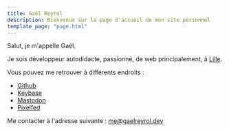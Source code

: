 ```yaml
---
title: Gaël Reyrol
description: Bienvenue sur la page d'accueil de mon site personnel
template_page: "page.html"
---
```


Salut, je m'appelle Gaël.

Je suis développeur autodidacte, passionné, de web principalement, à [Lille](https://www.openstreetmap.org/relation/58404).

Vous pouvez me retrouver à différents endroits :

- [Github](https://github.com/gaelreyrol)
- [Keybase](https://keybase.io/zevran)
- <a rel="me" href="https://mamot.fr/@GaelReyrol">Mastodon</a>
- [Pixelfed](https://pixelfed.fr/gaelreyrol)

Me contacter à l'adresse suivante : [me@gaelreyrol.dev](mailto:me@gaelreyrol.dev)
